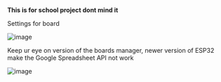 **This is for school project dont mind it**

Settings for board

![image](https://github.com/user-attachments/assets/ed5f0778-f623-42ba-826f-94eaecd5abe1)

Keep ur eye on version of the boards manager, newer version of ESP32 make the Google Spreadsheet API not work

![image](https://github.com/user-attachments/assets/9771714d-33dc-4fdc-8259-4d815b110cf8)
